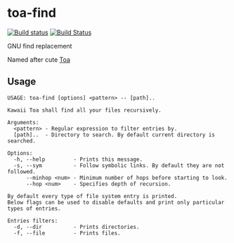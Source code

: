 # toa-find

[![Build status](https://ci.appveyor.com/api/projects/status/61ue2wyw97f17dpu/branch/master?svg=true)](https://ci.appveyor.com/project/DoumanAsh/toa-find/branch/master)
[![Build Status](https://travis-ci.org/DoumanAsh/toa-find.svg?branch=master)](https://travis-ci.org/DoumanAsh/toa-find)

GNU find replacement

Named after cute [Toa](https://vndb.org/c34928)

## Usage

```
USAGE: toa-find [options] <pattern> -- [path]..

Kawaii Toa shall find all your files recursively.

Arguments:
  <pattern> - Regular expression to filter entries by.
  [path]..  - Directory to search. By default current directory is searched.

Options:
  -h, --help         - Prints this message.
  -s, --sym          - Follow symbolic links. By default they are not followed.
      --minhop <num> - Minimum number of hops before starting to look.
      --hop <num>    - Specifies depth of recursion.

By default every type of file system entry is printed.
Below flags can be used to disable defaults and print only particular types of entries.

Entries filters:
  -d, --dir          - Prints directories.
  -f, --file         - Prints files.
```
